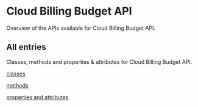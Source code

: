 [
This is a templated file. Adding content to this file may result in it being
reverted. Instead, if you want to place additional content, create an
"overview_content.md" file in `docs/` directory. The Sphinx tool will
pick up on the content and merge the content.
]: #

# Cloud Billing Budget API

Overview of the APIs available for Cloud Billing Budget API.

## All entries

Classes, methods and properties & attributes for
Cloud Billing Budget API.

[classes](https://cloud.google.com/python/docs/reference/billingbudgets/latest/summary_class.html)

[methods](https://cloud.google.com/python/docs/reference/billingbudgets/latest/summary_method.html)

[properties and
attributes](https://cloud.google.com/python/docs/reference/billingbudgets/latest/summary_property.html)

